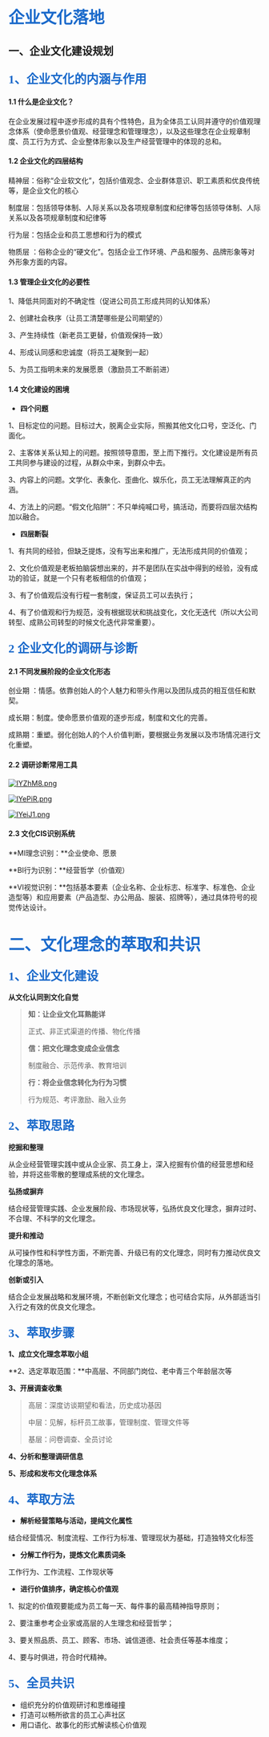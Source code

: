 # <font face="黑体" color=#1b6acb size=6>企业文化落地</font>



## 一、企业文化建设规划

### <font face="黑体" color=#1b6acb size=5>1、企业文化的内涵与作用</font>

#### 1.1 什么是企业文化？

在企业发展过程中逐步形成的具有个性特色，且为全体员工认同并遵守的价值观理念体系（使命愿景价值观、经营理念和管理理念），以及这些理念在企业规章制度、员工行为方式、企业整体形象以及生产经营管理中的体现的总和。

#### 1.2 企业文化的四层结构

精神层：俗称“企业软文化”，包括价值观念、企业群体意识、职工素质和优良传统等，是企业文化的核心

制度层：包括领导体制、人际关系以及各项规章制度和纪律等包括领导体制、人际关系以及各项规章制度和纪律等

行为层：包括企业和员工思想和行为的模式

物质层 ：俗称企业的“硬文化”。包括企业工作环境、产品和服务、品牌形象等对外形象方面的内容。

#### 1.3 管理企业文化的必要性

1、降低共同面对的不确定性（促进公司员工形成共同的认知体系）

 2、创建社会秩序（让员工清楚哪些是公司期望的）

 3、产生持续性（新老员工更替，价值观保持一致） 

4、形成认同感和忠诚度（将员工凝聚到一起） 

5、为员工指明未来的发展愿景（激励员工不断前进） 

#### 1.4 文化建设的困境

- **四个问题**

1、目标定位的问题。目标过大，脱离企业实际，照搬其他文化口号，空泛化、门面化。 

2、主客体关系认知上的问题。按照领导意图，至上而下推行。文化建设是所有员工共同参与建设的过程，从群众中来，到群众中去。

3、内容上的问题。文学化、表象化、歪曲化、娱乐化，员工无法理解真正的内涵。

 4、方法上的问题。“假文化陷阱”：不只单纯喊口号，搞活动，而要将四层次结构加以融合。

- **四层断裂**

1、有共同的经验，但缺乏提炼，没有写出来和推广，无法形成共同的价值观； 

2、文化价值观是老板拍脑袋想出来的，并不是团队在实战中得到的经验，没有成功的验证，就是一个只有老板相信的价值观；

 3、有了价值观后没有行程一套制度，保证员工可以去执行； 

4、有了价值观和行为规范，没有根据现状和挑战变化，文化无迭代（所以大公司转型、成熟公司转型的时候文化迭代非常重要）。 



### <font face="黑体" color=#1b6acb size=5>2 企业文化的调研与诊断</font>

#### 2.1 不同发展阶段的企业文化形态

创业期 ：情感。依靠创始人的个人魅力和带头作用以及团队成员的相互信任和默契。

成长期：制度。使命愿景价值观的逐步形成，制度和文化的完善。

成熟期：重塑。弱化创始人的个人价值判断，要根据业务发展以及市场情况进行文化重塑。

#### 2.2 调研诊断常用工具

[![IYZhM8.png](https://z3.ax1x.com/2021/11/09/IYZhM8.png)](https://imgtu.com/i/IYZhM8)

[![IYePiR.png](https://z3.ax1x.com/2021/11/09/IYePiR.png)](https://imgtu.com/i/IYePiR)

[![IYeiJ1.png](https://z3.ax1x.com/2021/11/09/IYeiJ1.png)](https://imgtu.com/i/IYeiJ1)

#### 2.3 文化CIS识别系统

**MI理念识别：**企业使命、愿景

**BI行为识别：**经营哲学（价值观）

**VI视觉识别：**包括基本要素（企业名称、企业标志、标准字、标准色、企业造型等）和应用要素（产品造型、办公用品、服装、招牌等），通过具体符号的视觉传达设计。



# <font face="黑体" color=#1b6acb size=6>二、文化理念的萃取和共识</font>

### <font face="黑体" color=#1b6acb size=5>1、企业文化建设</font>

**从文化认同到文化自觉**

> **知：让企业文化耳熟能详**
>
> 正式、非正式渠道的传播、物化传播
>
> **信：把文化理念变成企业信念**
>
> 制度融合、示范传承、教育培训
>
> **行：将企业信念转化为行为习惯**
>
> 行为规范、考评激励、融入业务



### <font face="黑体" color=#1b6acb size=5>2、萃取思路</font>

**挖掘和整理**

从企业经营管理实践中或从企业家、员工身上，深入挖掘有价值的经营思想和经验，并将这些零散的整理成系统的文化理念。

**弘扬或摒弃**

结合经营管理实践、企业发展阶段、市场现状等，弘扬优良文化理念，摒弃过时、不合理、不科学的文化理念。

**提升和推动**

从可操作性和科学性方面，不断完善、升级已有的文化理念，同时有力推动优良文化理念的落地。

**创新或引入**

结合企业发展战略和发展环境，不断创新文化理念；也可结合实际，从外部适当引入行之有效的优良文化理念。



### <font face="黑体" color=#1b6acb size=5>3、萃取步骤</font>

**1、成立文化理念萃取小组**

**2、选定萃取范围：**中高层、不同部门岗位、老中青三个年龄层次等

**3、开展调查收集**

> 高层：深度访谈期望和看法，历史成功基因
>
> 中层：见解，标杆员工故事，管理制度、管理文件等
>
> 基层：问卷调查、全员讨论

**4、分析和整理调研信息**

**5、形成和发布文化理念体系**



### <font face="黑体" color=#1b6acb size=5>4、萃取方法</font>

- **解析经营策略与活动，提纯文化属性**

结合经营情况、制度流程、工作行为标准、管理现状为基础，打造独特文化标签

- **分解工作行为，提炼文化素质词条**

工作行为、工作流程、工作现状等

- **进行价值排序，确定核心价值观**

1、拟定的价值观要能成为员工每一天、每件事的最高精神指导原则；

2、要注重参考企业家或高层的人生理念和经营哲学；

3、要关照品质、员工、顾客、市场、诚信道德、社会责任等基本维度；

4、要与时俱进，符合时代精神。



### <font face="黑体" color=#1b6acb size=5>5、全员共识</font>

- 组织充分的价值观研讨和思维碰撞
- 打造可以畅所欲言的员工心声社区
- 用口语化、故事化的形式解读核心价值观

